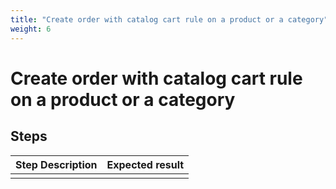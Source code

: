 ```yaml
---
title: "Create order with catalog cart rule on a product or a category"
weight: 6
---
```


# Create order with catalog cart rule on a product or a category
## Steps
| Step Description | Expected result |
| ----- | ----- |
|  |  |
